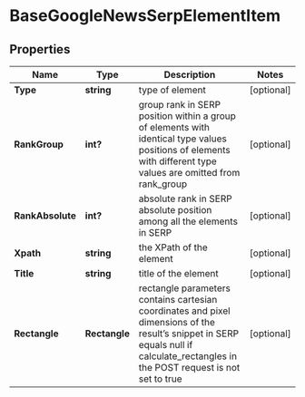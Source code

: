 # BaseGoogleNewsSerpElementItem


## Properties

| Name | Type | Description | Notes |
|------------ | ------------- | ------------- | -------------|
**Type** | **string** | type of element |[optional]|
**RankGroup** | **int?** | group rank in SERP<br>position within a group of elements with identical type values<br>positions of elements with different type values are omitted from rank_group |[optional]|
**RankAbsolute** | **int?** | absolute rank in SERP<br>absolute position among all the elements in SERP |[optional]|
**Xpath** | **string** | the XPath of the element |[optional]|
**Title** | **string** | title of the element |[optional]|
**Rectangle** | **Rectangle** | rectangle parameters<br>contains cartesian coordinates and pixel dimensions of the result’s snippet in SERP<br>equals null if calculate_rectangles in the POST request is not set to true |[optional]|